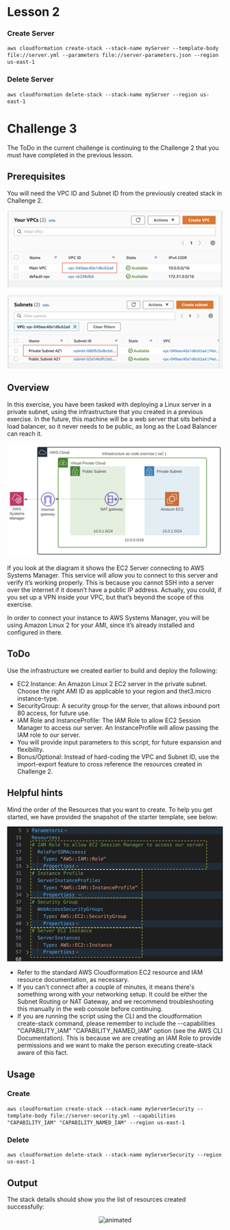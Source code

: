 # Lesson 2
### Create Server
```
aws cloudformation create-stack --stack-name myServer --template-body file://server.yml --parameters file://server-parameters.json --region us-east-1
```
### Delete Server
```
aws cloudformation delete-stack --stack-name myServer --region us-east-1
```
# Challenge 3
The ToDo in the current challenge is continuing to the Challenge 2 that you must have completed in the previous lesson.

## Prerequisites
You will need the VPC ID and Subnet ID from the previously created stack in Challenge 2.
<p align="center">
  <img src="./resource/VPC.png" alt="animated" />
</p>

<p align="center">
  <img src="./resource/Subnet.png" alt="animated" />
</p>

## Overview
In this exercise, you have been tasked with deploying a Linux server in a private subnet, using the infrastructure that you created in a previous exercise. In the future, this machine will be a web server that sits behind a load balancer, so it never needs to be public, as long as the Load Balancer can reach it.

<p align="center">
  <img src="./resource/Overview.png" alt="animated" />
</p>

If you look at the diagram it shows the EC2 Server connecting to AWS Systems Manager. This service will allow you to connect to this server and verify it’s working properly. This is because you cannot SSH into a server over the internet if it doesn’t have a public IP address. Actually, you could, if you set up a VPN inside your VPC, but that’s beyond the scope of this exercise.

In order to connect your instance to AWS Systems Manager, you will be using Amazon Linux 2 for your AMI, since it’s already installed and configured in there.

## ToDo
Use the infrastructure we created earlier to build and deploy the following:
- EC2 Instance: An Amazon Linux 2 EC2 server in the private subnet. Choose the right AMI ID as applicable to your region and thet3.micro instance-type.
- SecurityGroup: A security group for the server, that allows inbound port 80 access, for future use.
- IAM Role and InstanceProfile: The IAM Role to allow EC2 Session Manager to access our server. An InstanceProfile will allow passing the IAM role to our server.
- You will provide input parameters to this script, for future expansion and flexibility.
- Bonus/Optional: Instead of hard-coding the VPC and Subnet ID, use the import-export feature to cross reference the resources created in Challenge 2.

## Helpful hints
Mind the order of the Resources that you want to create. To help you get started, we have provided the snapshot of the starter template, see below:
<p align="center">
  <img src="./resource/Template.png" alt="animated" />
</p>

- Refer to the standard AWS Cloudformation EC2 resource and IAM resource documentation, as necessary.
- If you can't connect after a couple of minutes, it means there's something wrong with your networking setup. It could be either the Subnet Routing or NAT Gateway, and we recommend troubleshooting this manually in the web console before continuing.
- If you are running the script using the CLI and the cloudformation create-stack command, please remember to include the --capabilities "CAPABILITY_IAM" "CAPABILITY_NAMED_IAM" option (see the AWS CLI Documentation). This is because we are creating an IAM Role to provide permissions and we want to make the person executing create-stack aware of this fact.

## Usage
### Create
```
aws cloudformation create-stack --stack-name myServerSecurity --template-body file://server-security.yml --capabilities "CAPABILITY_IAM" "CAPABILITY_NAMED_IAM" --region us-east-1
```
### Delete 
```
aws cloudformation delete-stack --stack-name myServerSecurity --region us-east-1
```
## Output
The stack details should show you the list of resources created successfully:
<p align="center">
  <img src="./resource/Output.jpg" alt="animated" />
</p>
